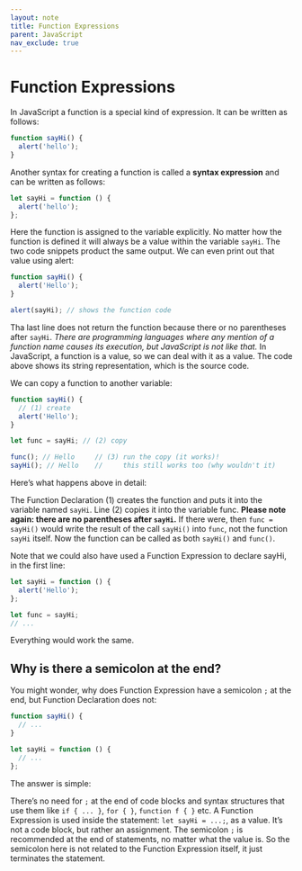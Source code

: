 ```yaml
---
layout: note
title: Function Expressions
parent: JavaScript
nav_exclude: true
---
```


# Function Expressions

In JavaScript a function is a special kind of expression. It can be written as follows:

```javascript
function sayHi() {
  alert('hello');
}
```

Another syntax for creating a function is called a **syntax expression** and can be written as follows:

```javascript
let sayHi = function () {
  alert('hello');
};
```

Here the function is assigned to the variable explicitly. No matter how the function is defined it will always be a value within the variable `sayHi`. The two code snippets product the same output. We can even print out that value using alert:

```javascript
function sayHi() {
  alert('Hello');
}

alert(sayHi); // shows the function code
```

Tha last line does not return the function because there or no parentheses after `sayHi`. _There are programming languages where any mention of a function name causes its execution, but JavaScript is not like that._ In JavaScript, a function is a value, so we can deal with it as a value. The code above shows its string representation, which is the source code.

We can copy a function to another variable:

```javascript
function sayHi() {
  // (1) create
  alert('Hello');
}

let func = sayHi; // (2) copy

func(); // Hello     // (3) run the copy (it works)!
sayHi(); // Hello    //     this still works too (why wouldn't it)
```

Here’s what happens above in detail:

The Function Declaration (1) creates the function and puts it into the variable named `sayHi`.
Line (2) copies it into the variable func. **Please note again: there are no parentheses after `sayHi`.** If there were, then `func = sayHi()` would write the result of the call `sayHi()` into `func`, not the function `sayHi` itself. Now the function can be called as both `sayHi()` and `func()`.

Note that we could also have used a Function Expression to declare sayHi, in the first line:

```javascript
let sayHi = function () {
  alert('Hello');
};

let func = sayHi;
// ...
```

Everything would work the same.

## Why is there a semicolon at the end?

You might wonder, why does Function Expression have a semicolon `;` at the end, but Function Declaration does not:

```javascript
function sayHi() {
  // ...
}

let sayHi = function () {
  // ...
};
```

The answer is simple:

There’s no need for `;` at the end of code blocks and syntax structures that use them like `if { ... }`, `for { }`, `function f { }` etc. A Function Expression is used inside the statement: `let sayHi = ...;`, as a value. It’s not a code block, but rather an assignment. The semicolon `;` is recommended at the end of statements, no matter what the value is. So the semicolon here is not related to the Function Expression itself, it just terminates the statement.
